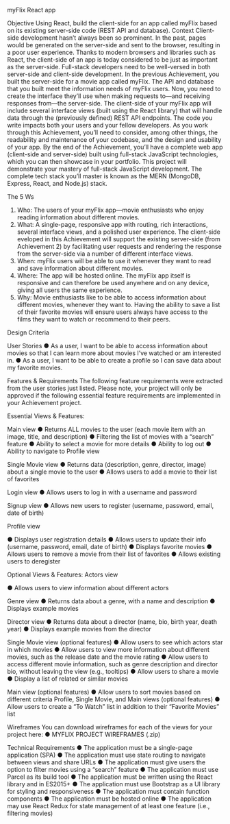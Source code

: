 myFlix React app

Objective
Using React, build the client-side for an app called myFlix based on its
existing server-side code (REST API and database).
Context
Client-side development hasn’t always been so prominent. In the past, pages would be generated on
the server-side and sent to the browser, resulting in a poor user experience. Thanks to modern
browsers and libraries such as React, the client-side of an app is today considered to be just as
important as the server-side. Full-stack developers need to be well-versed in both server-side and
client-side development.
In the previous Achievement, you built the server-side for a movie app called myFlix. The API and
database that you built meet the information needs of myFlix users. Now, you need to create the
interface they’ll use when making requests to—and receiving responses from—the server-side. The
client-side of your myFlix app will include several interface views (built using the React library) that will
handle data through the (previously defined) REST API endpoints.
The code you write impacts both your users and your fellow developers. As you work through this
Achievement, you’ll need to consider, among other things, the readability and maintenance of your
codebase, and the design and usability of your app.
By the end of the Achievement, you’ll have a complete web app (client-side and server-side) built using
full-stack JavaScript technologies, which you can then showcase in your portfolio. This project will
demonstrate your mastery of full-stack JavaScript development. The complete tech stack you’ll
master is known as the MERN (MongoDB, Express, React, and Node.js) stack.

The 5 Ws

1. Who: The users of your myFlix app—movie enthusiasts who enjoy reading information about different movies.
2. What: A single-page, responsive app with routing, rich interactions, several interface views, and a polished user experience. The client-side eveloped in this Achievement will support the existing server-side (from Achievement 2) by facilitating user requests and rendering the
   response from the server-side via a number of different interface views.
3. When: myFlix users will be able to use it whenever they want to read and save information about different movies.
4. Where: The app will be hosted online. The myFlix app itself is responsive and can therefore be used anywhere and on any device, giving all users the same experience.
5. Why: Movie enthusiasts like to be able to access information about different movies, whenever they want to. Having the ability to save a list of their favorite movies will ensure
   users always have access to the films they want to watch or recommend to their peers.

Design Criteria

User Stories
● As a user, I want to be able to access information about movies so that I can learn more about movies I’ve watched or am interested in.
● As a user, I want to be able to create a profile so I can save data about my favorite movies.

Features & Requirements
The following feature requirements were extracted from the user stories just listed. Please note, your project will only be approved if the following essential feature requirements are implemented in your Achievement project.

Essential Views & Features:

Main view
● Returns ALL movies to the user (each movie item with an image, title, and description)
● Filtering the list of movies with a “search” feature
● Ability to select a movie for more details
● Ability to log out
● Ability to navigate to Profile view

Single Movie view
● Returns data (description, genre, director, image) about a single movie to the user
● Allows users to add a movie to their list of favorites

Login view
● Allows users to log in with a username and password

Signup view
● Allows new users to register (username, password, email, date of birth)

Profile view

● Displays user registration details
● Allows users to update their info (username, password, email, date of birth)
● Displays favorite movies
● Allows users to remove a movie from their list of favorites
● Allows existing users to deregister

Optional Views & Features:
Actors view

● Allows users to view information about different actors

Genre view
● Returns data about a genre, with a name and description
● Displays example movies

Director view
● Returns data about a director (name, bio, birth year, death year)
● Displays example movies from the director

Single Movie view (optional features)
● Allow users to see which actors star in which movies
● Allow users to view more information about different movies, such as the release date and the movie rating
● Allow users to access different movie information, such as genre description and director bio, without leaving the view (e.g., tooltips)
● Allow users to share a movie
● Display a list of related or similar movies

Main view (optional features)
● Allow users to sort movies based on different criteria Profile, Single Movie, and Main views (optional features)
● Allow users to create a “To Watch” list in addition to their “Favorite Movies” list

Wireframes
You can download wireframes for each of the views for your project here:
● MYFLIX PROJECT WIREFRAMES (.zip)

Technical Requirements
● The application must be a single-page application (SPA)
● The application must use state routing to navigate between views and share URLs
● The application must give users the option to filter movies using a “search” feature
● The application must use Parcel as its build tool
● The application must be written using the React library and in ES2015+
● The application must use Bootstrap as a UI library for styling and responsiveness
● The application must contain function components
● The application must be hosted online
● The application may use React Redux for state management of at least one feature (i.e., filtering movies)
